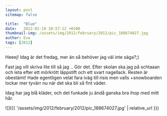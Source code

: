 ```yaml
---
layout: post
sitemap: false

title:  "Blue"
date:   2012-02-10 10:57:12 +0100
thumbnail-img: /assets/img/2012/february/2012/pic_188674027.jpg
author: Eva
tags: [2012]
---
```


Heeej! Idag är det fredag, mer än så behöver jag väl inte säga?;) 

Fast jag vill skriva lite till så jag .. Gör det. Efter skolan ska jag på schtaaan och leta efter ett mörkrött läppstift och ett svart nagellack. Resten är obestämt! Hade egentligen velat fara iväg till risis men valls +snowboarden lockar mer tyvärr nu när det ska bli så fint väder. 

Idag har jag blå kläder, och det funkade ju ändå ganska bra ihop med mitt hår.

![]({{ '/assets/img/2012/february/2012/pic_188674027.jpg'  | relative_url }})

